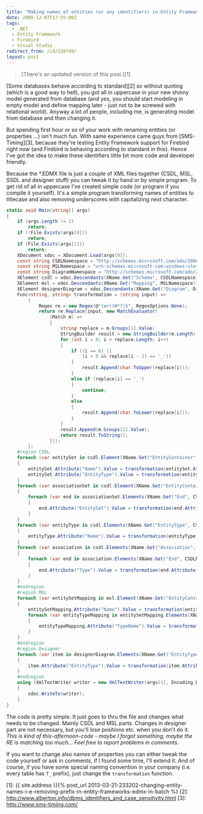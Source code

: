 ```yaml
---
title: "Making names of entities (or any identifiers) in Entity Framework model \"code and developer friendly\" (= not uppercase)"
date: 2008-12-07T17:55:00Z
tags:
  - .NET
  - Entity Framework
  - Firebird
  - Visual Studio
redirect_from: /id/228749/
layout: post
---
```

> [There's an updated version of this post.][1]

[Some databases behave according to standard][2] so without quoting (which is a good way to hell), you got all in uppercase in your new shinny model generated from database (and yes, you should start modeling in empty model and define mapping later - just not to be screwed with relational world). Anyway a lot of people, including me, is generating model from database and then changing it.

But spending first hour or so of your work with renaming entities (or properties ...) isn't much fun. With same experience came guys from [SMS-Timing][3], because they're testing Entity Framework support for Firebird right now (and Firebird is behaving according to standard in this). Hence I've got the idea to make these identifiers little bit more code and developer friendly.

Because the *.EDMX file is just a couple of XML files together (CSDL, MSL, SSDL and designer stuff) you can tweak it by hand or by simple program. To get rid of all in uppercase I've created simple code (or program if you compile it yourself). It's a simple program transforming names of entities to titlecase and also removing underscores with capitalizing next character.

```csharp
static void Main(string[] args)
{
    if (args.Length != 2)
        return;
    if (!File.Exists(args[0]))
        return;
    if (File.Exists(args[1]))
        return;
    XDocument xdoc = XDocument.Load(args[0]);
    const string CSDLNamespace = "http://schemas.microsoft.com/ado/2006/04/edm";
    const string MSLNamespace = "urn:schemas-microsoft-com:windows:storage:mapping:CS";
    const string DiagramNamespace = "http://schemas.microsoft.com/ado/2007/06/edmx";
    XElement csdl = xdoc.Descendants(XName.Get("Schema", CSDLNamespace)).First();
    XElement msl = xdoc.Descendants(XName.Get("Mapping", MSLNamespace)).First();
    XElement designerDiagram = xdoc.Descendants(XName.Get("Diagram", DiagramNamespace)).First();
    Func<string, string> transformation = (string input) =>
        {
            Regex re = new Regex(@"(w+)(W*?)$", RegexOptions.None);
            return re.Replace(input, new MatchEvaluator(
                (Match m) =>
                {
                    string replace = m.Groups[1].Value;
                    StringBuilder result = new StringBuilder(m.Length);
                    for (int i = 0; i < replace.Length; i++)
                    {
                        if ((i == 0) ||
                            (i > 0 && replace[i - 1] == '_'))
                        {
                            result.Append(char.ToUpper(replace[i]));
                        }
                        else if (replace[i] == '_')
                        {
                            continue;
                        }
                        else
                        {
                            result.Append(char.ToLower(replace[i]));
                        }
                    }
                    result.Append(m.Groups[2].Value);
                    return result.ToString();
                }));
        };
    #region CSDL
    foreach (var entitySet in csdl.Element(XName.Get("EntityContainer", CSDLNamespace)).Elements(XName.Get("EntitySet", CSDLNamespace)))
    {
        entitySet.Attribute("Name").Value = transformation(entitySet.Attribute("Name").Value);
        entitySet.Attribute("EntityType").Value = transformation(entitySet.Attribute("EntityType").Value);
    }
    foreach (var associationSet in csdl.Element(XName.Get("EntityContainer", CSDLNamespace)).Elements(XName.Get("AssociationSet", CSDLNamespace)))
    {
        foreach (var end in associationSet.Elements(XName.Get("End", CSDLNamespace)))
        {
            end.Attribute("EntitySet").Value = transformation(end.Attribute("EntitySet").Value);
        }
    }
    foreach (var entityType in csdl.Elements(XName.Get("EntityType", CSDLNamespace)))
    {
        entityType.Attribute("Name").Value = transformation(entityType.Attribute("Name").Value);
    }
    foreach (var association in csdl.Elements(XName.Get("Association", CSDLNamespace)))
    {
        foreach (var end in association.Elements(XName.Get("End", CSDLNamespace)))
        {
            end.Attribute("Type").Value = transformation(end.Attribute("Type").Value);
        }
    }
    #endregion
    #region MSL
    foreach (var entitySetMapping in msl.Element(XName.Get("EntityContainerMapping", MSLNamespace)).Elements(XName.Get("EntitySetMapping", MSLNamespace)))
    {
        entitySetMapping.Attribute("Name").Value = transformation(entitySetMapping.Attribute("Name").Value);
        foreach (var entityTypeMapping in entitySetMapping.Elements(XName.Get("EntityTypeMapping", MSLNamespace)))
        {
            entityTypeMapping.Attribute("TypeName").Value = transformation(entityTypeMapping.Attribute("TypeName").Value);
        }
    }
    #endregion
    #region Designer
    foreach (var item in designerDiagram.Elements(XName.Get("EntityTypeShape", DiagramNamespace)))
    {
        item.Attribute("EntityType").Value = transformation(item.Attribute("EntityType").Value);
    }
    #endregion
    using (XmlTextWriter writer = new XmlTextWriter(args[1], Encoding.Default))
    {
        xdoc.WriteTo(writer);
    }
}
```

The code is pretty simple. It just goes to thru the file and changes what needs to be changed. Mainly CSDL and MSL parts. Changes in designer part are not necessary, but you'll lose positions etc. when you don't do it. _This is kind of this-afternoon-code - maybe I forgot something, maybe the RE is matching too much... Feel free to report problems in comments._

If you want to change also names of properties you can either tweak the code yourself or ask in comments, if I found some time, I'll extend it. And of course, if you have some special naming convention in your company (i.e. every table has `T_` prefix), just change the `transformation` function.

[1]: {{ site.address }}{% post_url 2013-03-21-233202-changing-entity-names-i-e-removing-prefix-in-entity-frameworks-edmx-in-batch %}
[2]: http://www.alberton.info/dbms_identifiers_and_case_sensitivity.html
[3]: http://www.sms-timing.com/
